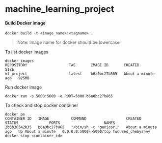 # machine_learning_project

#### Build Docker image
```
docker build -t <image_name>:<tagname> .
```
> Note: Image name for docker should be lowercase

To list docker images
``` 
docker images
REPOSITORY                   TAG       IMAGE ID       CREATED              SIZE
ml_project                   latest    b6a0bc27b865   About a minute ago   925MB
```

Run docker image
```
docker run -p 5000:5000 -e PORT=5000 b6a0bc27b865
```

To check and stop docker container
```
docker ps
CONTAINER ID   IMAGE          COMMAND                  CREATED              STATUS              PORTS                    NAMES
2b5b36542b35   b6a0bc27b865   "/bin/sh -c 'gunicor…"   About a minute ago   Up About a minute   0.0.0.0:5000->5000/tcp focused_chebyshev
docker stop <container_id>
```